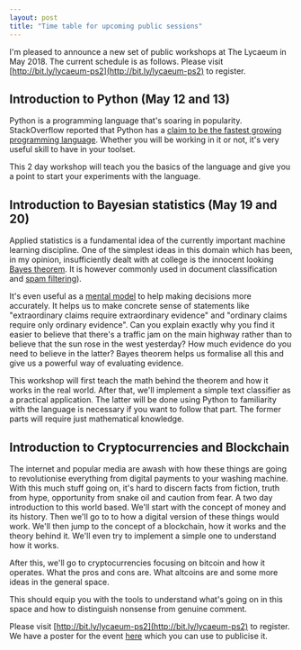 ```yaml
---
layout: post
title: "Time table for upcoming public sessions"
---
```


I'm pleased to announce a new set of public workshops at The Lycaeum in May 2018. The current schedule is as follows. Please visit [http://bit.ly/lycaeum-ps2](http://bit.ly/lycaeum-ps2) to register.

## Introduction to Python (May 12 and 13)

Python is a programming language that's soaring in popularity. StackOverflow reported that Python has a [claim to be the fastest growing programming language](https://stackoverflow.blog/2017/09/06/incredible-growth-python/). Whether you will be working in it or not, it's very useful skill to have in your toolset. 

This 2 day workshop will teach you the basics of the language and give you a point to start your experiments with the language. 

## Introduction to Bayesian statistics (May 19 and 20)

Applied statistics is a fundamental idea of the currently important machine learning discipline. One of the simplest ideas in this domain which has been, in my opinion, insufficiently dealt with at college is the innocent looking [Bayes theorem](https://en.wikipedia.org/wiki/Bayes%27_theorem). It is however commonly used in document classification and [spam filtering](https://en.wikipedia.org/wiki/Naive_Bayes_spam_filtering)).

It's even useful as a [mental model](https://www.fs.blog/2012/12/thomas-bayes-and-bayess-theorem/) to help making decisions more accurately. It helps us to make concrete sense of statements like "extraordinary claims require extraordinary evidence" and "ordinary claims require only ordinary evidence". Can you explain exactly why you find it easier to believe that there's a traffic jam on the main highway rather than to believe that the sun rose in the west yesterday? How much evidence do you need to believe in the latter? Bayes theorem helps us formalise all this and give us a powerful way of evaluating evidence. 

This workshop will first teach the math behind the theorem and how it works in the real world. After that, we'll implement a simple text classifier as a practical application. The latter will be done using Python to familiarity with the language is necessary if you want to follow that part. The former parts will require just mathematical knowledge.

## Introduction to Cryptocurrencies and Blockchain

The internet and popular media are awash with how these things are going to revolutionise everything from digital payments to your washing machine. With this much stuff going on, it's hard to discern facts from fiction, truth from hype, opportunity from snake oil and caution from fear. A two day introduction to this world based. We'll start with the concept of money and its history. Then we'll go to to how a digital version of these things would work. We'll then jump to the concept of a blockchain, how it works and the theory behind it. We'll even try to implement a simple one to understand how it works. 

After this, we'll go to cryptocurrencies focusing on bitcoin and how it operates. What the pros and cons are. What altcoins are and some more ideas in the general space. 

This should equip you with the tools to understand what's going on in this space and how to distinguish nonsense from genuine comment.


Please visit [http://bit.ly/lycaeum-ps2](http://bit.ly/lycaeum-ps2) to register. We have a poster for the event [here](http://thelycaeum.in/resources/public_session_poster-May-2018.pdf) which you can use to publicise it. 





